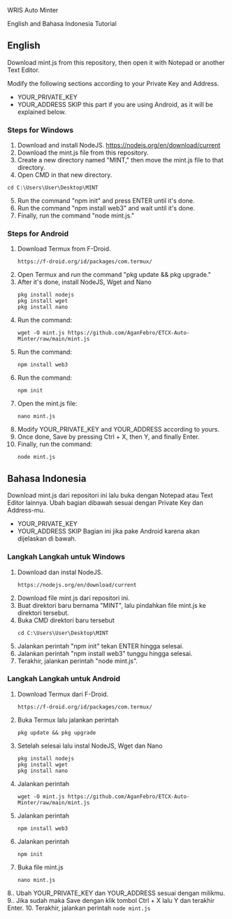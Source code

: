 
WRIS Auto Minter

English and Bahasa Indonesia Tutorial



## English

Download mint.js from this repository, then open it with Notepad or another Text Editor.

Modify the following sections according to your Private Key and Address.
- YOUR_PRIVATE_KEY
- YOUR_ADDRESS
SKIP this part if you are using Android, as it will be explained below.
### Steps for Windows

1. Download and install NodeJS.
    https://nodejs.org/en/download/current
2. Download the mint.js file from this repository.
3. Create a new directory named "MINT," then move the mint.js file to that directory.
4. Open CMD in that new directory. 
```
cd C:\Users\User\Desktop\MINT
```
5. Run the command "npm init" and press ENTER until it's done.
6. Run the command "npm install web3" and wait until it's done.
7. Finally, run the command "node mint.js."
### Steps for Android

1. Download Termux from F-Droid.
   ```
   https://f-droid.org/id/packages/com.termux/
   ```
2. Open Termux and run the command "pkg update && pkg upgrade."
3. After it's done, install NodeJS, Wget and Nano
   ```
   pkg install nodejs
   pkg install wget
   pkg install nano
   ```
4. Run the command:
   ```
   wget -O mint.js https://github.com/AganFebro/ETCX-Auto-Minter/raw/main/mint.js
   ```
5. Run the command:
   ```
   npm install web3
   ```
7. Run the command:
   ```
   npm init
   ```
8. Open the mint.js file:
   ```
   nano mint.js
   ```
9. Modify YOUR_PRIVATE_KEY and YOUR_ADDRESS according to yours.
10. Once done, Save by pressing Ctrl + X, then Y, and finally Enter.
11. Finally, run the command:
    ```
    node mint.js
    ```
## Bahasa Indonesia

Download mint.js dari repositori ini lalu buka dengan Notepad atau Text Editor lainnya.
Ubah bagian dibawah sesuai dengan Private Key dan Address-mu.
- YOUR_PRIVATE_KEY
- YOUR_ADDRESS
SKIP Bagian ini jika pake Android karena akan dijelaskan di bawah.
### Langkah Langkah untuk Windows

1. Download dan instal NodeJS.
   ```
   https://nodejs.org/en/download/current
   ```
2. Download file mint.js dari repositori ini.
3. Buat direktori baru bernama "MINT", lalu pindahkan file mint.js ke direktori tersebut.
4. Buka CMD direktori baru tersebut
   ```
   cd C:\Users\User\Desktop\MINT
   ```
5. Jalankan perintah "npm init" tekan ENTER hingga selesai.
6. Jalankan perintah "npm install web3" tunggu hingga selesai.
7. Terakhir, jalankan perintah "node mint.js".
### Langkah Langkah untuk Android

1. Download Termux dari F-Droid.
   ```
   https://f-droid.org/id/packages/com.termux/
   ```
2. Buka Termux lalu jalankan perintah
   ```
   pkg update && pkg upgrade
   ```
3. Setelah selesai lalu instal NodeJS, Wget dan Nano
   ```
   pkg install nodejs
   pkg install wget
   pkg install nano
   ```
4. Jalankan perintah
   ```
   wget -O mint.js https://github.com/AganFebro/ETCX-Auto-Minter/raw/main/mint.js
   ```
5. Jalankan perintah
   ```
   npm install web3
   ```
6. Jalankan perintah
   ```
   npm init
   ```
7. Buka file mint.js
   ```
   nano mint.js
   ```
8.. Ubah YOUR_PRIVATE_KEY dan YOUR_ADDRESS sesuai dengan milikmu.
9.. Jika sudah maka Save dengan klik tombol Ctrl + X lalu Y dan terakhir Enter.
10. Terakhir, jalankan perintah
    ```
    node mint.js
    ```
